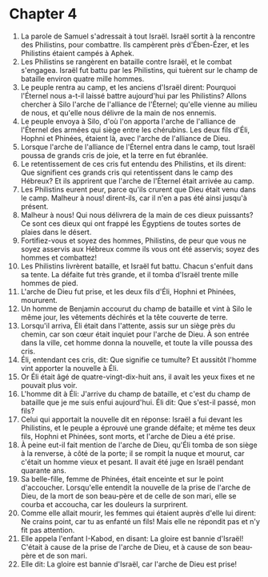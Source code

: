 # Chapter 4

1. La parole de Samuel s'adressait à tout Israël. Israël sortit à la rencontre des Philistins, pour combattre. Ils campèrent près d'Ében-Ézer, et les Philistins étaient campés à Aphek.
2. Les Philistins se rangèrent en bataille contre Israël, et le combat s'engagea. Israël fut battu par les Philistins, qui tuèrent sur le champ de bataille environ quatre mille hommes.
3. Le peuple rentra au camp, et les anciens d'Israël dirent: Pourquoi l'Éternel nous a-t-il laissé battre aujourd'hui par les Philistins? Allons chercher à Silo l'arche de l'alliance de l'Éternel; qu'elle vienne au milieu de nous, et qu'elle nous délivre de la main de nos ennemis.
4. Le peuple envoya à Silo, d'où l'on apporta l'arche de l'alliance de l'Éternel des armées qui siège entre les chérubins. Les deux fils d'Éli, Hophni et Phinées, étaient là, avec l'arche de l'alliance de Dieu.
5. Lorsque l'arche de l'alliance de l'Éternel entra dans le camp, tout Israël poussa de grands cris de joie, et la terre en fut ébranlée.
6. Le retentissement de ces cris fut entendu des Philistins, et ils dirent: Que signifient ces grands cris qui retentissent dans le camp des Hébreux? Et ils apprirent que l'arche de l'Éternel était arrivée au camp.
7. Les Philistins eurent peur, parce qu'ils crurent que Dieu était venu dans le camp. Malheur à nous! dirent-ils, car il n'en a pas été ainsi jusqu'à présent.
8. Malheur à nous! Qui nous délivrera de la main de ces dieux puissants? Ce sont ces dieux qui ont frappé les Égyptiens de toutes sortes de plaies dans le désert.
9. Fortifiez-vous et soyez des hommes, Philistins, de peur que vous ne soyez asservis aux Hébreux comme ils vous ont été asservis; soyez des hommes et combattez!
10. Les Philistins livrèrent bataille, et Israël fut battu. Chacun s'enfuit dans sa tente. La défaite fut très grande, et il tomba d'Israël trente mille hommes de pied.
11. L'arche de Dieu fut prise, et les deux fils d'Éli, Hophni et Phinées, moururent.
12. Un homme de Benjamin accourut du champ de bataille et vint à Silo le même jour, les vêtements déchirés et la tête couverte de terre.
13. Lorsqu'il arriva, Éli était dans l'attente, assis sur un siège près du chemin, car son cœur était inquiet pour l'arche de Dieu. À son entrée dans la ville, cet homme donna la nouvelle, et toute la ville poussa des cris.
14. Éli, entendant ces cris, dit: Que signifie ce tumulte? Et aussitôt l'homme vint apporter la nouvelle à Éli.
15. Or Éli était âgé de quatre-vingt-dix-huit ans, il avait les yeux fixes et ne pouvait plus voir.
16. L'homme dit à Éli: J'arrive du champ de bataille, et c'est du champ de bataille que je me suis enfui aujourd'hui. Éli dit: Que s'est-il passé, mon fils?
17. Celui qui apportait la nouvelle dit en réponse: Israël a fui devant les Philistins, et le peuple a éprouvé une grande défaite; et même tes deux fils, Hophni et Phinées, sont morts, et l'arche de Dieu a été prise.
18. À peine eut-il fait mention de l'arche de Dieu, qu'Éli tomba de son siège à la renverse, à côté de la porte; il se rompit la nuque et mourut, car c'était un homme vieux et pesant. Il avait été juge en Israël pendant quarante ans.
19. Sa belle-fille, femme de Phinées, était enceinte et sur le point d'accoucher. Lorsqu'elle entendit la nouvelle de la prise de l'arche de Dieu, de la mort de son beau-père et de celle de son mari, elle se courba et accoucha, car les douleurs la surprirent.
20. Comme elle allait mourir, les femmes qui étaient auprès d'elle lui dirent: Ne crains point, car tu as enfanté un fils! Mais elle ne répondit pas et n'y fit pas attention.
21. Elle appela l'enfant I-Kabod, en disant: La gloire est bannie d'Israël! C'était à cause de la prise de l'arche de Dieu, et à cause de son beau-père et de son mari.
22. Elle dit: La gloire est bannie d'Israël, car l'arche de Dieu est prise!


